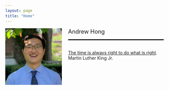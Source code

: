 ```yaml
---
layout: page 
title: "Home"
---
```


<div style="float:left;margin:0 20px 0 0">
   <img align="left" src="assets/ASH.jpg" width="180">
</div>

<font size="+1">Andrew Hong</font>
<br>
<hr style="border: 1px solid black;" />
<br>
<a href="https://en.wikipedia.org/wiki/Racism_in_the_United_States" target="_blank">The time is always right to do what is right</a>.
<br>Martin Luther King Jr.
